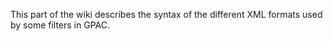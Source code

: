This part of the wiki describes the syntax of the different XML formats used by some filters in GPAC.

